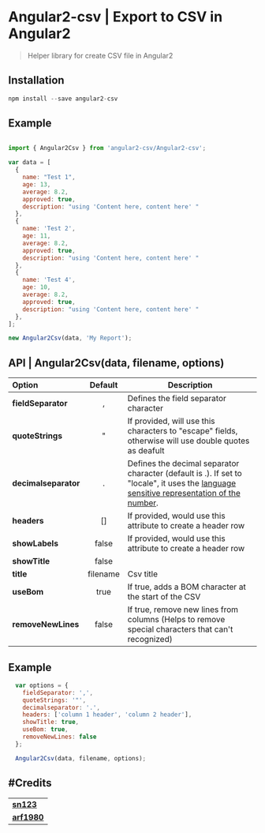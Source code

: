 # Angular2-csv | Export to CSV  in Angular2

> Helper library for create CSV file in Angular2
> 

## Installation

```javascript
npm install --save angular2-csv
```

## Example
```javascript

import { Angular2Csv } from 'angular2-csv/Angular2-csv';

var data = [
  {
    name: "Test 1",
    age: 13,
    average: 8.2,
    approved: true,
    description: "using 'Content here, content here' "
  },
  {
    name: 'Test 2',
    age: 11,
    average: 8.2,
    approved: true,
    description: "using 'Content here, content here' "
  },
  {
    name: 'Test 4',
    age: 10,
    average: 8.2,
    approved: true,
    description: "using 'Content here, content here' "
  },
];

new Angular2Csv(data, 'My Report');

```

## API | **Angular2Csv(data, filename, options)**


| Option        | Default           | Description  |
| :------------- |:-------------:| -----|
| **fieldSeparator**      | , | Defines the field separator character |
| **quoteStrings**      | "      | If provided, will use this characters to "escape" fields, otherwise will use double quotes as deafult |
| **decimalseparator** | .      | Defines the decimal separator character (default is .). If set to "locale", it uses the [language sensitive representation of the number](https://developer.mozilla.org/en-US/docs/Web/JavaScript/Reference/Global_Objects/Number/toLocaleString).|
| **headers** | []      | If provided, would use this attribute to create a header row |
| **showLabels** | false      | If provided, would use this attribute to create a header row |
| **showTitle** | false      |   |
| **title** |  filename | Csv title |
| **useBom** | true      | If true, adds a BOM character at the start of the CSV |
| **removeNewLines** | false      | If true, remove new lines from columns (Helps to remove special characters that can't recognized) |


**Example**
---

```javascript
  var options = { 
    fieldSeparator: ',',
    quoteStrings: '"',
    decimalseparator: '.',
    headers: ['column 1 header', 'column 2 header'],
    showTitle: true,
    useBom: true,
    removeNewLines: false
  };

  Angular2Csv(data, filename, options);

```
#Credits
---

|                |
| :------------- |
| **[sn123](https://github.com/sn123)** |
| **[arf1980](https://github.com/arf1980)** |
